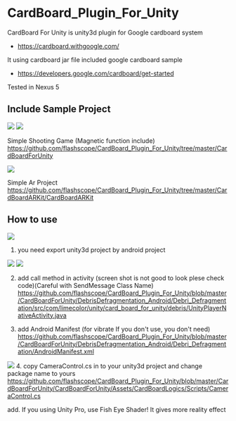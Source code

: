 CardBoard_Plugin_For_Unity
==========================

CardBoard For Unity is unity3d plugin for Google cardboard system
- https://cardboard.withgoogle.com/



It using cardboard jar file included google cardboard sample 
- https://developers.google.com/cardboard/get-started


Tested in Nexus 5


Include Sample Project
--------------

![](https://github.com/flashscope/CardBoard_Plugin_For_Unity/raw/master/SamplePhoto/debri1.png)
![](https://github.com/flashscope/CardBoard_Plugin_For_Unity/raw/master/SamplePhoto/debri2.png)

Simple Shooting Game (Magnetic function include)
https://github.com/flashscope/CardBoard_Plugin_For_Unity/tree/master/CardBoardForUnity


![](https://github.com/flashscope/CardBoard_Plugin_For_Unity/raw/master/SamplePhoto/ar1.png)

Simple Ar Project
https://github.com/flashscope/CardBoard_Plugin_For_Unity/tree/master/CardBoardARKit/CardBoardARKit


How to use
--------------

![](https://github.com/flashscope/CardBoard_Plugin_For_Unity/raw/master/SamplePhoto/ex00.png)

1. you need export unity3d project by android project



![](https://github.com/flashscope/CardBoard_Plugin_For_Unity/raw/master/SamplePhoto/ex01.png)
![](https://github.com/flashscope/CardBoard_Plugin_For_Unity/raw/master/SamplePhoto/ex02.png)

2. add call method in activity
(screen shot is not good to look plese check code)(Careful with SendMessage Class Name)
https://github.com/flashscope/CardBoard_Plugin_For_Unity/blob/master/CardBoardForUnity/DebrisDefragmentation_Android/Debri_Defragmentation/src/com/limecolor/unity/card_board_for_unity/debris/UnityPlayerNativeActivity.java



3. add Android Manifest (for vibrate If you don't use, you don't need)
https://github.com/flashscope/CardBoard_Plugin_For_Unity/blob/master/CardBoardForUnity/DebrisDefragmentation_Android/Debri_Defragmentation/AndroidManifest.xml



![](https://github.com/flashscope/CardBoard_Plugin_For_Unity/raw/master/SamplePhoto/ex03.png)
4. copy CameraControl.cs in to your unity3d project and change package name to yours
https://github.com/flashscope/CardBoard_Plugin_For_Unity/blob/master/CardBoardForUnity/CardBoardForUnity/Assets/CardBoardLogics/Scripts/CameraControl.cs




add. If you using Unity Pro, use Fish Eye Shader! It gives more reality effect



